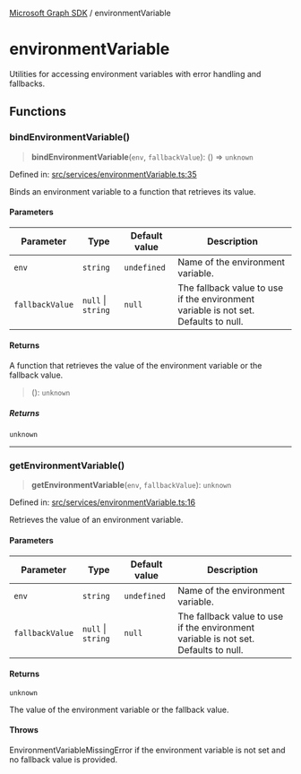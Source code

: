 [Microsoft Graph SDK](README.md) / environmentVariable

# environmentVariable

Utilities for accessing environment variables with error handling and fallbacks.

## Functions

### bindEnvironmentVariable()

> **bindEnvironmentVariable**(`env`, `fallbackValue`): () => `unknown`

Defined in: [src/services/environmentVariable.ts:35](https://github.com/Future-Secure-AI/microsoft-graph/blob/main/src/services/environmentVariable.ts#L35)

Binds an environment variable to a function that retrieves its value.

#### Parameters

| Parameter | Type | Default value | Description |
| ------ | ------ | ------ | ------ |
| `env` | `string` | `undefined` | Name of the environment variable. |
| `fallbackValue` | `null` \| `string` | `null` | The fallback value to use if the environment variable is not set. Defaults to null. |

#### Returns

A function that retrieves the value of the environment variable or the fallback value.

> (): `unknown`

##### Returns

`unknown`

***

### getEnvironmentVariable()

> **getEnvironmentVariable**(`env`, `fallbackValue`): `unknown`

Defined in: [src/services/environmentVariable.ts:16](https://github.com/Future-Secure-AI/microsoft-graph/blob/main/src/services/environmentVariable.ts#L16)

Retrieves the value of an environment variable.

#### Parameters

| Parameter | Type | Default value | Description |
| ------ | ------ | ------ | ------ |
| `env` | `string` | `undefined` | Name of the environment variable. |
| `fallbackValue` | `null` \| `string` | `null` | The fallback value to use if the environment variable is not set. Defaults to null. |

#### Returns

`unknown`

The value of the environment variable or the fallback value.

#### Throws

EnvironmentVariableMissingError if the environment variable is not set and no fallback value is provided.
